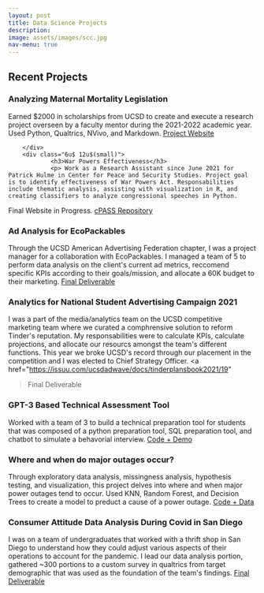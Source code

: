 ```yaml
---
layout: post
title: Data Science Projects
description: 
image: assets/images/scc.jpg
nav-menu: true
---
```


<!-- Content -->
<h2 id="content"> Recent Projects </h2>
<div class="row">
        <div class="6u 12u$(small)">
                <h3>Analyzing Maternal Mortality Legislation</h3>
                 <p> Earned $2000 in scholarships from UCSD to create and execute a research project overseen by a faculty mentor during the 2021-2022 academic year. Used Python, Qualtrics, NVivo, and Markdown. <a href="https://gkd-stack.github.io/">Project Website</a></p>
                
        </div>
        <div class="6u$ 12u$(small)">
                <h3>War Powers Effectiveness</h3>
                <p> Work as a Research Assistant since June 2021 for Patrick Hulme in Center for Peace and Security Studies. Project goal is to identify effectiveness of War Powers Act. Responsabilities include thematic analysis, assisting with visualization in R, and creating classifiers to analyze congressional speeches in Python. 
Final Website in Progress. <a href="https://github.com/GKD-stack/cPASS">cPASS Repository</a></p>
        </div>
        <!-- Break -->
        <div class="6u 12u$(small)">
                <h3>Ad Analysis for EcoPackables</h3>
                <p> Through the UCSD American Advertising Federation chapter, I was a project manager for a collaboration with EcoPackables. I managed a team of 5 to perform data analysis on the client's current ad metrics, reccomend specific KPIs according to their goals/mission, and allocate a 60K budget to their marketing. <a href="https://issuu.com/ucsdadwave/docs/ecopackables/11">Final Deliverable</a></p>
        </div>
        <div class="6u$ 12u$(small)">
                <h3> Analytics for National Student Advertising Campaign 2021</h3>
                <p> I was a part of the media/analytics team on the UCSD competitive marketing team where we curated a comphrensive solution to reform Tinder's reputation. My responsabilities were to calculate KPIs, calculate projections, and allocate our resourcs amongst the team's different functions. This year we broke UCSD's record through our placement in the competition and I was elected to Chief Strategy Officer. <a href="https://issuu.com/ucsdadwave/docs/tinderplansbook2021/19"
>Final Deliverable</a></p>
        </div>
        <!-- Break -->
        <div class="6u 12u$(small)">
                <h3> GPT-3 Based Technical Assessment Tool </h3>
                <p> Worked with a team of 3 to build a technical preparation tool for students that was composed of a python preparation tool, SQL preparation tool, and chatbot to simulate a behavorial interview. <a href="https://github.com/GKD-stack/Power-Outages">Code + Demo</a></p>
        </div>
        <div class="6u$ 12u$(small)">
                <h3> Where and when do major outages occur?</h3>
                <p> Through exploratory data analysis, missingness analysis, hypothesis testing, and visualization, this project delves into where and when major power outages tend to occur. Used KNN, Random Forest, and Decision Trees to create a model to preduct a cause of a power outage. <a href="https://github.com/GKD-stack/Tech_Interview_Tool">Code + Data</a></p>
        </div>
        <!-- Break -->
        <div class="6u 12u$(small)">
        <h3> Consumer Attitude Data Analysis During Covid in San Diego </h3>
        <p> I was on a team of undergraduates that worked with a thrift shop in San Diego to understand how they could adjust various aspects of their operations to account for the pandemic. I lead our data analysis portion, gathered ~300 portions to a custom survey in qualtrics from target demographic that was used as the foundation of the team's findings. <a href="https://www.dropbox.com/s/685dbrmr6v8hdnc/21-Winter-Blooms%20and%20Threads.pdf?dl=0">Final Deliverable</a></p>
        </div>

